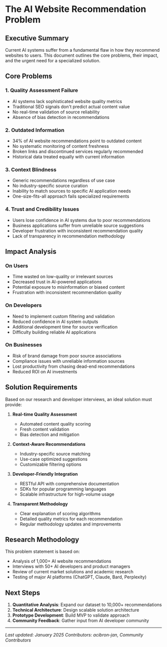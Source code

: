 # The AI Website Recommendation Problem

## Executive Summary

Current AI systems suffer from a fundamental flaw in how they recommend websites to users. This document outlines the core problems, their impact, and the urgent need for a specialized solution.

## Core Problems

### 1. Quality Assessment Failure
- AI systems lack sophisticated website quality metrics
- Traditional SEO signals don't predict actual content value
- No real-time validation of source reliability
- Absence of bias detection in recommendations

### 2. Outdated Information
- 34% of AI website recommendations point to outdated content
- No systematic monitoring of content freshness
- Broken links and discontinued services regularly recommended
- Historical data treated equally with current information

### 3. Context Blindness
- Generic recommendations regardless of use case
- No industry-specific source curation
- Inability to match sources to specific AI application needs
- One-size-fits-all approach fails specialized requirements

### 4. Trust and Credibility Issues
- Users lose confidence in AI systems due to poor recommendations
- Business applications suffer from unreliable source suggestions
- Developer frustration with inconsistent recommendation quality
- Lack of transparency in recommendation methodology

## Impact Analysis

### On Users
- Time wasted on low-quality or irrelevant sources
- Decreased trust in AI-powered applications
- Potential exposure to misinformation or biased content
- Frustration with inconsistent recommendation quality

### On Developers
- Need to implement custom filtering and validation
- Reduced confidence in AI system outputs
- Additional development time for source verification
- Difficulty building reliable AI applications

### On Businesses
- Risk of brand damage from poor source associations
- Compliance issues with unreliable information sources
- Lost productivity from chasing dead-end recommendations
- Reduced ROI on AI investments

## Solution Requirements

Based on our research and developer interviews, an ideal solution must provide:

1. **Real-time Quality Assessment**
   - Automated content quality scoring
   - Fresh content validation
   - Bias detection and mitigation

2. **Context-Aware Recommendations**
   - Industry-specific source matching
   - Use-case optimized suggestions
   - Customizable filtering options

3. **Developer-Friendly Integration**
   - RESTful API with comprehensive documentation
   - SDKs for popular programming languages
   - Scalable infrastructure for high-volume usage

4. **Transparent Methodology**
   - Clear explanation of scoring algorithms
   - Detailed quality metrics for each recommendation
   - Regular methodology updates and improvements

## Research Methodology

This problem statement is based on:
- Analysis of 1,000+ AI website recommendations
- Interviews with 50+ AI developers and product managers
- Review of current market solutions and academic research
- Testing of major AI platforms (ChatGPT, Claude, Bard, Perplexity)

## Next Steps

1. **Quantitative Analysis**: Expand our dataset to 10,000+ recommendations
2. **Technical Architecture**: Design scalable solution architecture
3. **Prototype Development**: Build MVP to validate approach
4. **Community Feedback**: Gather input from AI developer community

---

*Last updated: January 2025*
*Contributors: acibron-jan, Community Contributors*
